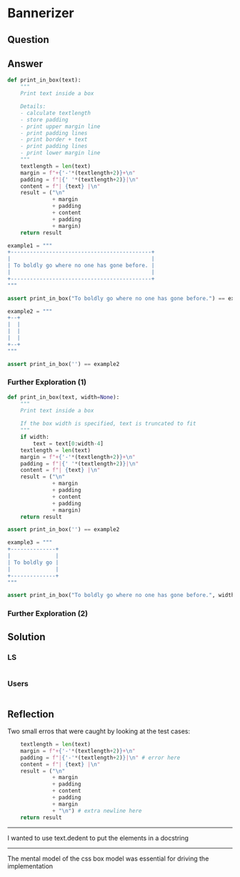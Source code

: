 # Bannerizer

## Question

## Answer

```python
def print_in_box(text):
    """
    Print text inside a box

    Details:
    - calculate textlength
    - store padding
    - print upper margin line
    - print padding lines
    - print border + text
    - print padding lines
    - print lower margin line
    """
    textlength = len(text)
    margin = f"+{'-'*(textlength+2)}+\n"
    padding = f"|{' '*(textlength+2)}|\n"
    content = f"| {text} |\n"
    result = ("\n"
              + margin
              + padding
              + content
              + padding
              + margin)
    return result

example1 = """
+--------------------------------------------+
|                                            |
| To boldly go where no one has gone before. |
|                                            |
+--------------------------------------------+
"""

assert print_in_box("To boldly go where no one has gone before.") == example1

example2 = """
+--+
|  |
|  |
|  |
+--+
"""

assert print_in_box('') == example2
```

### Further Exploration (1)

```python
def print_in_box(text, width=None):
    """
    Print text inside a box
    
    If the box width is specified, text is truncated to fit
    """
    if width:
        text = text[0:width-4]
    textlength = len(text)
    margin = f"+{'-'*(textlength+2)}+\n"
    padding = f"|{' '*(textlength+2)}|\n"
    content = f"| {text} |\n"
    result = ("\n"
              + margin
              + padding
              + content
              + padding
              + margin)
    return result

assert print_in_box('') == example2

example3 = """
+--------------+
|              |
| To boldly go |
|              |
+--------------+
"""

assert print_in_box("To boldly go where no one has gone before.", width=16) == example3
```

### Further Exploration (2)



## Solution

### LS

```python

```

### Users

```python

```

## Reflection

Two small erros that were caught by looking at the test cases:

```python
    textlength = len(text)
    margin = f"+{'-'*(textlength+2)}+\n"
    padding = f"|{'-'*(textlength+2)}|\n" # error here
    content = f"| {text} |\n"
    result = ("\n"
              + margin
              + padding
              + content
              + padding
              + margin
              + "\n") # extra newline here
    return result
```

---

I wanted to use text.dedent to put the elements in a docstring

---

The mental model of the css box model was essential for driving the implementation

